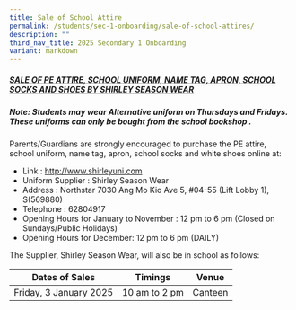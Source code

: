 ```yaml
---
title: Sale of School Attire
permalink: /students/sec-1-onboarding/sale-of-school-attires/
description: ""
third_nav_title: 2025 Secondary 1 Onboarding
variant: markdown
---
```

##### <u>SALE OF PE ATTIRE, SCHOOL UNIFORM, NAME TAG, APRON, SCHOOL SOCKS AND SHOES BY SHIRLEY SEASON WEAR</u>

##### ***Note: Students may wear Alternative uniform on Thursdays and Fridays. These uniforms can only be bought from the school bookshop .***

Parents/Guardians are strongly encouraged to purchase the PE attire, school uniform, name tag, apron, school socks and white shoes online at:
* Link			: [http://www.shirleyuni.com ](http://www.shirleyuni.com )
* Uniform Supplier	: Shirley Season Wear
* Address		: Northstar 7030 Ang Mo Kio Ave 5, #04-55 (Lift Lobby 1), S(569880)
* Telephone		: 62804917
* Opening Hours	for January to November : 12 pm to 6 pm
   (Closed on Sundays/Public Holidays)
* Opening Hours for December: 12 pm to 6 pm (DAILY)


The Supplier, Shirley Season Wear, will also be in school as follows:

| Dates of Sales| Timings| Venue |
| -------- | -------- | -------- |
| Friday, 3 January 2025    | 10 am to 2 pm  | Canteen|